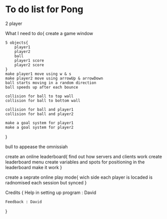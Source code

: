 # To do list for Pong

2 player

What I need to do{
    create a game window

    5 objects{
        player1
        player2
        ball
        player1 score
        player2 score
    }
    make player1 move using w & s
    make player2 move using arrowUp & arrowDown
    ball starts moving in a random direction
    ball speeds up after each bounce

    collision for ball to top wall
    collision for ball to bottom wall

    collision for ball and player1
    collision for ball and player2

    make a goal system for player1
    make a goal system for player2
}

bull to appease the omnissiah

create an online leaderboard{
    find out how servers and clients work
    create leaderboard menu
    create variables and spots for positioning in the leaderboard
    make it work
}

create a seprate online play mode{
    wich side each player is locaded is radnomised each session but synced
}

Credits {
    Help in setting up program : David

    Feedback : David
}